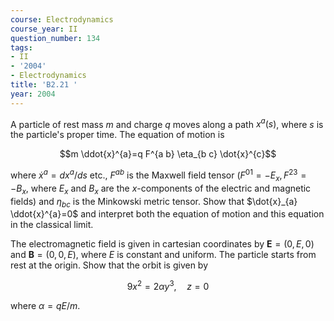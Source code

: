 ```yaml
---
course: Electrodynamics
course_year: II
question_number: 134
tags:
- II
- '2004'
- Electrodynamics
title: 'B2.21 '
year: 2004
---
```



A particle of rest mass $m$ and charge $q$ moves along a path $x^{a}(s)$, where $s$ is the particle's proper time. The equation of motion is

$$m \ddot{x}^{a}=q F^{a b} \eta_{b c} \dot{x}^{c}$$

where $\dot{x}^{a}=d x^{a} / d s$ etc., $F^{a b}$ is the Maxwell field tensor $\left(F^{01}=-E_{x}, F^{23}=-B_{x}\right.$, where $E_{x}$ and $B_{x}$ are the $x$-components of the electric and magnetic fields) and $\eta_{b c}$ is the Minkowski metric tensor. Show that $\dot{x}_{a} \ddot{x}^{a}=0$ and interpret both the equation of motion and this equation in the classical limit.

The electromagnetic field is given in cartesian coordinates by $\mathbf{E}=(0, E, 0)$ and $\mathbf{B}=(0,0, E)$, where $E$ is constant and uniform. The particle starts from rest at the origin. Show that the orbit is given by

$$9 x^{2}=2 \alpha y^{3}, \quad z=0$$

where $\alpha=q E / m$.